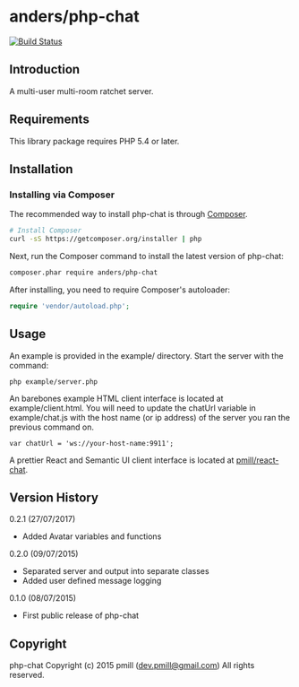anders/php-chat
============

[![Build Status](https://travis-ci.org/oskonnikov/php-chat.svg?branch=master)](http://travis-ci.org/oskonnikov/php-chat) 

Introduction
------------

A multi-user multi-room ratchet server.

Requirements
------------

This library package requires PHP 5.4 or later.

Installation
------------

### Installing via Composer

The recommended way to install php-chat is through
[Composer](http://getcomposer.org).

```bash
# Install Composer
curl -sS https://getcomposer.org/installer | php
```

Next, run the Composer command to install the latest version of php-chat:

```bash
composer.phar require anders/php-chat
```

After installing, you need to require Composer's autoloader:

```php
require 'vendor/autoload.php';
```

Usage
-----

An example is provided in the example/ directory. Start the server with the command:

    php example/server.php

An barebones example HTML client interface is located at example/client.html. You will need to update the chatUrl variable in 
example/chat.js with the host name (or ip address) of the server you ran the previous command on.
 
    var chatUrl = 'ws://your-host-name:9911';
    
A prettier React and Semantic UI client interface is located at [pmill/react-chat](https://github.com/pmill/react-chat).

Version History
---------------


0.2.1 (27/07/2017)

*   Added Avatar variables and functions

0.2.0 (09/07/2015)

*   Separated server and output into separate classes
*   Added user defined message logging

0.1.0 (08/07/2015)

*   First public release of php-chat


Copyright
---------

php-chat
Copyright (c) 2015 pmill (dev.pmill@gmail.com) 
All rights reserved.
